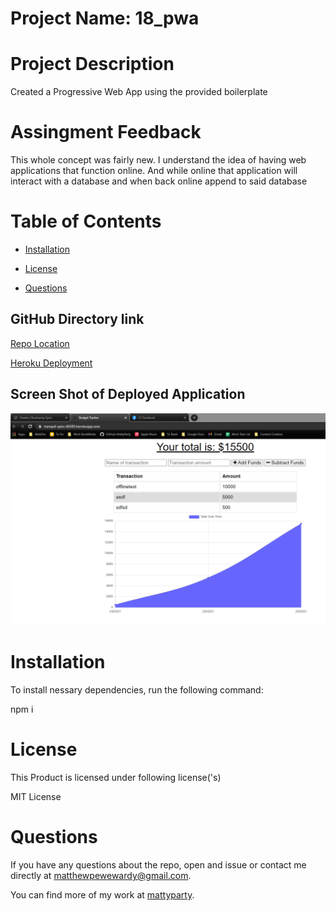# Project Name: 18_pwa

# Project Description

Created a Progressive Web App using the provided boilerplate

# Assingment Feedback

This whole concept was fairly new. I understand the idea of having web applications that function online. And while online that application will interact with a database and when back online append to said database

# Table of Contents

- [Installation](#installation)

- [License](#license)

- [Questions](#questions)

## GitHub Directory link

[Repo Location](https://github.com/mattyparty/18_pwa)

[Heroku Deployment](https://tranquil-spire-60585.herokuapp.com/)

## Screen Shot of Deployed Application

<img src = "public\assets\img\deployed app screenshot.png">

# Installation

To install nessary dependencies, run the following command:

npm i

# License

This Product is licensed under following license('s)

MIT License

# Questions

If you have any questions about the repo, open and issue or contact me directly at matthewpewewardy@gmail.com.

You can find more of my work at [mattyparty](https://github.com/mattyparty/).
